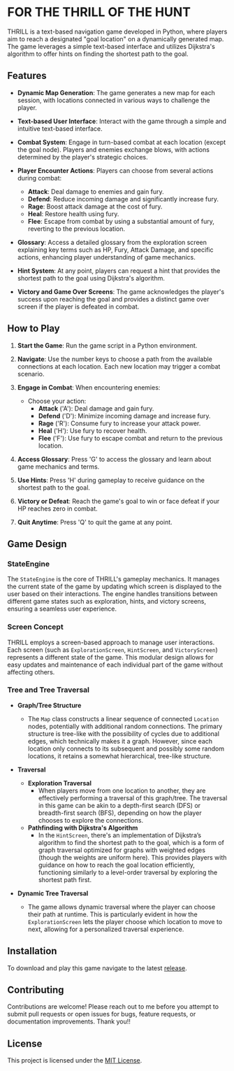# FOR THE THRILL OF THE HUNT

THRILL is a text-based navigation game developed in Python, where players aim to reach a designated "goal location" on a dynamically generated map. The game leverages a simple text-based interface and utilizes Dijkstra's algorithm to offer hints on finding the shortest path to the goal.

## Features

- **Dynamic Map Generation**: The game generates a new map for each session, with locations connected in various ways to challenge the player.

- **Text-based User Interface**: Interact with the game through a simple and intuitive text-based interface.

- **Combat System**: Engage in turn-based combat at each location (except the goal node). Players and enemies exchange blows, with actions determined by the player's strategic choices.

- **Player Encounter Actions**: Players can choose from several actions during combat:
  - **Attack**: Deal damage to enemies and gain fury.
  - **Defend**: Reduce incoming damage and significantly increase fury.
  - **Rage**: Boost attack damage at the cost of fury.
  - **Heal**: Restore health using fury.
  - **Flee**: Escape from combat by using a substantial amount of fury, reverting to the previous location.

- **Glossary**: Access a detailed glossary from the exploration screen explaining key terms such as HP, Fury, Attack Damage, and specific actions, enhancing player understanding of game mechanics.

- **Hint System**: At any point, players can request a hint that provides the shortest path to the goal using Dijkstra's algorithm.

- **Victory and Game Over Screens**: The game acknowledges the player's success upon reaching the goal and provides a distinct game over screen if the player is defeated in combat.

## How to Play

1. **Start the Game**: Run the game script in a Python environment.

2. **Navigate**: Use the number keys to choose a path from the available connections at each location. Each new location may trigger a combat scenario.

3. **Engage in Combat**: When encountering enemies:
   - Choose your action:
     - **Attack** ('A'): Deal damage and gain fury.
     - **Defend** ('D'): Minimize incoming damage and increase fury.
     - **Rage** ('R'): Consume fury to increase your attack power.
     - **Heal** ('H'): Use fury to recover health.
     - **Flee** ('F'): Use fury to escape combat and return to the previous location.

4. **Access Glossary**: Press 'G' to access the glossary and learn about game mechanics and terms.

5. **Use Hints**: Press 'H' during gameplay to receive guidance on the shortest path to the goal.

6. **Victory or Defeat**: Reach the game's goal to win or face defeat if your HP reaches zero in combat.

7. **Quit Anytime**: Press 'Q' to quit the game at any point.

## Game Design

### StateEngine

The `StateEngine` is the core of THRILL's gameplay mechanics. It manages the current state of the game by updating which screen is displayed to the user based on their interactions. The engine handles transitions between different game states such as exploration, hints, and victory screens, ensuring a seamless user experience.

### Screen Concept

THRILL employs a screen-based approach to manage user interactions. Each screen (such as `ExplorationScreen`, `HintScreen`, and `VictoryScreen`) represents a different state of the game. This modular design allows for easy updates and maintenance of each individual part of the game without affecting others.

### Tree and Tree Traversal

- **Graph/Tree Structure**
  - The `Map` class constructs a linear sequence of connected `Location` nodes, potentially with additional random connections. The primary structure is tree-like with the possibility of cycles due to additional edges, which technically makes it a graph. However, since each location only connects to its subsequent and possibly some random locations, it retains a somewhat hierarchical, tree-like structure.

- **Traversal**
  - **Exploration Traversal**
    - When players move from one location to another, they are effectively performing a traversal of this graph/tree. The traversal in this game can be akin to a depth-first search (DFS) or breadth-first search (BFS), depending on how the player chooses to explore the connections.
  - **Pathfinding with Dijkstra's Algorithm**
    - In the `HintScreen`, there's an implementation of Dijkstra’s algorithm to find the shortest path to the goal, which is a form of graph traversal optimized for graphs with weighted edges (though the weights are uniform here). This provides players with guidance on how to reach the goal location efficiently, functioning similarly to a level-order traversal by exploring the shortest path first.

- **Dynamic Tree Traversal**
  - The game allows dynamic traversal where the player can choose their path at runtime. This is particularly evident in how the `ExplorationScreen` lets the player choose which location to move to next, allowing for a personalized traversal experience.

## Installation

To download and play this game navigate to the latest [release](https://github.com/nickboodoo/thrill/releases).

## Contributing

Contributions are welcome! Please reach out to me before you attempt to submit pull requests or open issues for bugs, feature requests, or documentation improvements. Thank you!!

## License

This project is licensed under the [MIT License](./LICENSE).

